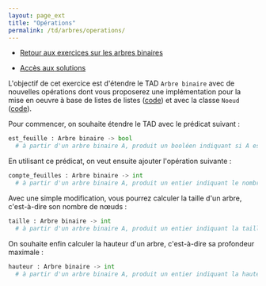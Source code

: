 ```yaml
---
layout: page_ext
title: "Opérations"
permalink: /td/arbres/operations/
---
```


- [Retour aux exercices sur les arbres binaires](../)

- [Accès aux solutions](./solutions/)

L'objectif de cet exercice est d'étendre le TAD `Arbre binaire` avec de nouvelles opérations dont vous proposerez une implémentation pour la mise en oeuvre à base de listes de listes ([code](./arbre_listes.py)) et avec la classe `Noeud` ([code](./arbre_classe.py)).

Pour commencer, on souhaite étendre le TAD avec le prédicat suivant :

```python
est_feuille : Arbre binaire -> bool
  # à partir d'un arbre binaire A, produit un booléen indiquant si A est une feuille
```

En utilisant ce prédicat, on veut ensuite ajouter l'opération suivante :

```python
compte_feuilles : Arbre binaire -> int
  # à partir d'un arbre binaire A, produit un entier indiquant le nombre de feuilles de A
```

Avec une simple modification, vous pourrez calculer la taille d'un arbre, c'est-à-dire son nombre de nœuds :

```python
taille : Arbre binaire -> int
  # à partir d'un arbre binaire A, produit un entier indiquant la taille de A
```

On souhaite enfin calculer la hauteur d'un arbre, c'est-à-dire sa profondeur maximale :

```python
hauteur : Arbre binaire -> int
  # à partir d'un arbre binaire A, produit un entier indiquant la hauteur de A
```